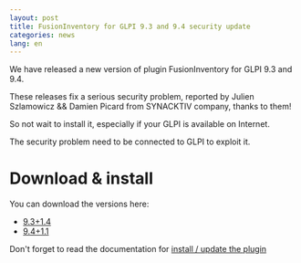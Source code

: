 ```yaml
---
layout: post
title: FusionInventory for GLPI 9.3 and 9.4 security update
categories: news
lang: en
---
```


We have released a new version of plugin FusionInventory for GLPI 9.3 and 9.4.

These releases fix a serious security problem, reported by Julien Szlamowicz && Damien Picard from SYNACKTIV company, thanks to them!


So not wait to install it, especially if your GLPI is available on Internet. 

The security problem need to be connected to GLPI to exploit it.


# Download & install

You can download the versions here: 

* [9.3+1.4](https://github.com/fusioninventory/fusioninventory-for-glpi/releases/tag/glpi9.3%2B1.4)
* [9.4+1.1](https://github.com/fusioninventory/fusioninventory-for-glpi/releases/tag/glpi9.4%2B1.1)


Don't forget to read the documentation for [install / update the plugin](https://documentation.fusioninventory.org/%20FusionInventory_for_GLPI/%20%20Installation%20%26%20update/1.installation/)

